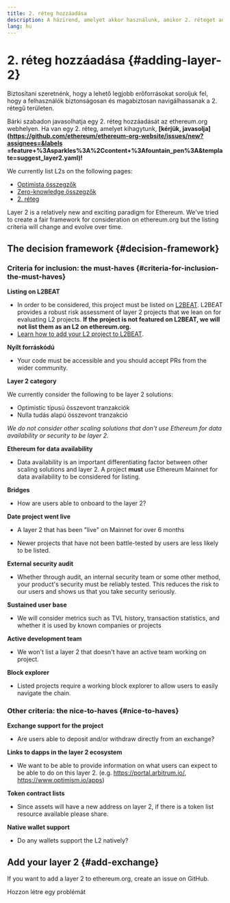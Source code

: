 ```yaml
---
title: 2. réteg hozzáadása
description: A házirend, amelyet akkor használunk, amikor 2. réteget adunk az ethereum.org webhelyhez
lang: hu
---
```


# 2. réteg hozzáadása {#adding-layer-2}

Biztosítani szeretnénk, hogy a lehető legjobb erőforrásokat soroljuk fel, hogy a felhasználók biztonságosan és magabiztosan navigálhassanak a 2. rétegű területen.

Bárki szabadon javasolhatja egy 2. réteg hozzáadását az ethereum.org webhelyen. Ha van egy 2. réteg, amelyet kihagytunk, **[kérjük, javasolja](https://github.com/ethereum/ethereum-org-website/issues/new?assignees=&labels =feature+%3Asparkles%3A%2Ccontent+%3Afountain_pen%3A&template=suggest_layer2.yaml)!**

We currently list L2s on the following pages:

- [Optimista összegzők](/developers/docs/scaling/optimistic-rollups/)
- [Zero-knowledge összegzők](/developers/docs/scaling/zk-rollups/)
- [2. réteg](/layer-2/)

Layer 2 is a relatively new and exciting paradigm for Ethereum. We've tried to create a fair framework for consideration on ethereum.org but the listing criteria will change and evolve over time.

## The decision framework {#decision-framework}

### Criteria for inclusion: the must-haves {#criteria-for-inclusion-the-must-haves}

**Listing on L2BEAT**

- In order to be considered, this project must be listed on [L2BEAT](https://l2beat.com). L2BEAT provides a robust risk assessment of layer 2 projects that we lean on for evaluating L2 projects. **If the project is not featured on L2BEAT, we will not list them as an L2 on ethereum.org.**
- [Learn how to add your L2 project to L2BEAT](https://github.com/l2beat/l2beat/blob/master/CONTRIBUTING.md).

**Nyílt forráskódú**

- Your code must be accessible and you should accept PRs from the wider community.

**Layer 2 category**

We currently consider the following to be layer 2 solutions:

- Optimistic típusú összevont tranzakciók
- Nulla tudás alapú összevont tranzakció

_We do not consider other scaling solutions that don't use Ethereum for data availability or security to be layer 2._

**Ethereum for data availability**

- Data availability is an important differentiating factor between other scaling solutions and layer 2. A project **must** use Ethereum Mainnet for data availability to be considered for listing.

**Bridges**

- How are users able to onboard to the layer 2?

**Date project went live**

- A layer 2 that has been "live" on Mainnet for over 6 months

- Newer projects that have not been battle-tested by users are less likely to be listed.

**External security audit**

- Whether through audit, an internal security team or some other method, your product's security must be reliably tested. This reduces the risk to our users and shows us that you take security seriously.

**Sustained user base**

- We will consider metrics such as TVL history, transaction statistics, and whether it is used by known companies or projects

**Active development team**

- We won't list a layer 2 that doesn't have an active team working on project.

**Block explorer**

- Listed projects require a working block explorer to allow users to easily navigate the chain.

### Other criteria: the nice-to-haves {#nice-to-haves}

**Exchange support for the project**

- Are users able to deposit and/or withdraw directly from an exchange?

**Links to dapps in the layer 2 ecosystem**

- We want to be able to provide information on what users can expect to be able to do on this layer 2. (e.g. https://portal.arbitrum.io/, https://www.optimism.io/apps)

**Token contract lists**

- Since assets will have a new address on layer 2, if there is a token list resource available please share.

**Native wallet support**

- Do any wallets support the L2 natively?

## Add your layer 2 {#add-exchange}

If you want to add a layer 2 to ethereum.org, create an issue on GitHub.

<ButtonLink to="https://github.com/ethereum/ethereum-org-website/issues/new?assignees=&labels=feature+%3Asparkles%3A%2Ccontent+%3Afountain_pen%3A&template=suggest_layer2.yaml">
  Hozzon létre egy problémát
</ButtonLink>
